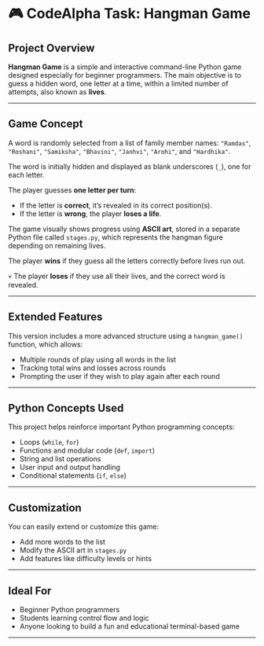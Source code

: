 # 🎮 CodeAlpha Task: Hangman Game

## Project Overview
**Hangman Game** is a simple and interactive command-line Python game designed especially for beginner programmers. The main objective is to guess a hidden word, one letter at a time, within a limited number of attempts, also known as **lives**.

---

##  Game Concept

A word is randomly selected from a list of family member names:
`"Ramdas"`, `"Roshani"`, `"Samiksha"`, `"Bhavini"`, `"Janhvi"`, `"Arohi"`, and `"Hardhika"`.

 The word is initially hidden and displayed as blank underscores (`_`), one for each letter.

 The player guesses **one letter per turn**:
- If the letter is **correct**, it’s revealed in its correct position(s).
- If the letter is **wrong**, the player **loses a life**.

The game visually shows progress using **ASCII art**, stored in a separate Python file called `stages.py`, which represents the hangman figure depending on remaining lives.

The player **wins** if they guess all the letters correctly before lives run out.

💀 The player **loses** if they use all their lives, and the correct word is revealed.

---

##  Extended Features

This version includes a more advanced structure using a `hangman_game()` function, which allows:

-  Multiple rounds of play using all words in the list
-  Tracking total wins and losses across rounds
-  Prompting the user if they wish to play again after each round

---

## Python Concepts Used

This project helps reinforce important Python programming concepts:

-  Loops (`while`, `for`)
-  Functions and modular code (`def`, `import`)
-  String and list operations
-  User input and output handling
-  Conditional statements (`if`, `else`)

---

##  Customization

You can easily extend or customize this game:

-  Add more words to the list
-  Modify the ASCII art in `stages.py`
-  Add features like difficulty levels or hints

---

##  Ideal For

-  Beginner Python programmers
-  Students learning control flow and logic
-  Anyone looking to build a fun and educational terminal-based game

---
